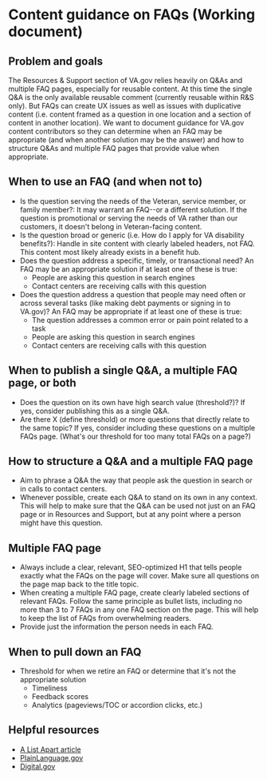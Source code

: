 # Content guidance on FAQs (Working document)

## Problem and goals
The Resources & Support section of VA.gov relies heavily on Q&As and multiple FAQ pages, especially for reusable content. At this time the single Q&A is the only available reusable comment (currently reusable within R&S only). But FAQs can create UX issues as well as issues with duplicative content (i.e. content framed as a question in one location and a section of content in another location). We want to document guidance for VA.gov content contributors so they can determine when an FAQ may be appropriate (and when another solution may be the answer) and how to structure Q&As and multiple FAQ pages that provide value when appropriate.

## When to use an FAQ (and when not to)

- Is the question serving the needs of the Veteran, service member, or family member?: It may warrant an FAQ--or a different solution. If the question is promotional or serving the needs of VA rather than our customers, it doesn't belong in Veteran-facing content.
- Is the question broad or generic (i.e. How do I apply for VA disability benefits?): Handle in site content with clearly labeled headers, not FAQ. This content most likely already exists in a benefit hub.
- Does the question address a specific, timely, or transactional need? An FAQ may be an appropriate solution if at least one of these is true:
  - People are asking this question in search engines
  - Contact centers are receiving calls with this question
- Does the question address a question that people may need often or across several tasks (like making debt payments or signing in to VA.gov)? An FAQ may be appropriate if at least one of these is true:
  - The question addresses a common error or pain point related to a task 
  - People are asking this question in search engines
  - Contact centers are receiving calls with this question  

## When to publish a single Q&A, a multiple FAQ page, or both

- Does the question on its own have high search value (threshold?)? If yes, consider publishing this as a single Q&A.
- Are there X (define threshold) or more questions that directly relate to the same topic? If yes, consider including these questions on a multiple FAQs page. (What's our threshold for too many total FAQs on a page?)

## How to structure a Q&A and a multiple FAQ page

- Aim to phrase a Q&A the way that people ask the question in search or in calls to contact centers. 
- Whenever possible, create each Q&A to stand on its own in any context. This will help to make sure that the Q&A can be used not just on an FAQ page or in Resources and Support, but at any point where a person might have this question.

## Multiple FAQ page
- Always include a clear, relevant, SEO-optimized H1 that tells people exactly what the FAQs on the page will cover. Make sure all questions on the page map back to the title topic.
- When creating a multiple FAQ page, create clearly labeled sections of relevant FAQs. Follow the same principle as bullet lists, including no more than 3 to 7 FAQs in any one FAQ section on the page. This will help to keep the list of FAQs from overwhelming readers.
- Provide just the information the person needs in each FAQ.

## When to pull down an FAQ

- Threshold for when we retire an FAQ or determine that it's not the appropriate solution
  - Timeliness
  - Feedback scores
  - Analytics (pageviews/TOC or accordion clicks, etc.)

## Helpful resources

- [A List Apart article](https://alistapart.com/article/no-more-faqs-create-purposeful-information-for-a-more-effective-user-experi/)
- [PlainLanguage,gov](https://www.plainlanguage.gov/guidelines/web/avoid-faqs/)
- [Digital.gov](https://digital.gov/2015/09/04/faqs-done-right/) 
    



